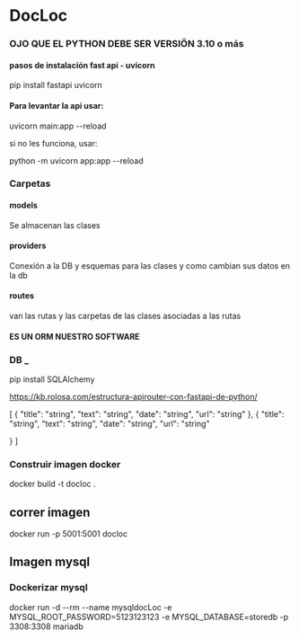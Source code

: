 # DocLoc

### OJO QUE EL PYTHON DEBE SER VERSIÖN 3.10 o más

#### pasos de instalación fast api - uvicorn

pip install fastapi uvicorn




#### Para levantar la api usar: 
uvicorn main:app --reload


si no les funciona, usar:

python -m uvicorn app:app --reload


### Carpetas

#### models
Se almacenan las clases 

#### providers
Conexión a la DB y esquemas para las clases y como cambian sus datos en la db

#### routes
van las rutas y las carpetas de las clases asociadas a las rutas



#### ES UN ORM NUESTRO SOFTWARE


### DB _ 
pip install SQLAlchemy



https://kb.rolosa.com/estructura-apirouter-con-fastapi-de-python/



[
  {
    "title": "string",
    "text": "string",
    "date": "string",
    "url": "string"
  },
{
    "title": "string",
    "text": "string",
    "date": "string",
    "url": "string"

  }
]




### Construir imagen docker

docker build -t docloc .

## correr imagen
docker run -p 5001:5001 docloc





## Imagen mysql
### Dockerizar mysql
docker run -d --rm --name mysqldocLoc -e MYSQL_ROOT_PASSWORD=5123123123 -e MYSQL_DATABASE=storedb -p 3308:3308 mariadb
